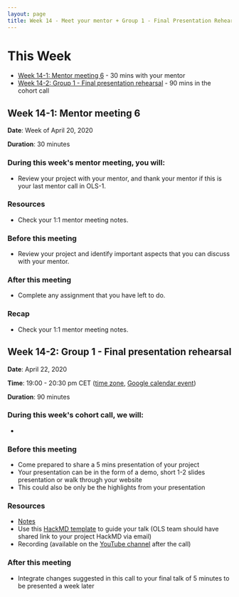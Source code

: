 ```yaml
---
layout: page
title: Week 14 - Meet your mentor + Group 1 - Final Presentation Rehearsal
---
```

# This Week

- [Week 14-1: Mentor meeting 6](#week-14-1--mentor-meeting-6) - 30 mins with your mentor
- [Week 14-2: Group 1 - Final presentation rehearsal](#week-14-2--group-1---final-presentation-rehearsal) - 90 mins in the cohort call

## Week 14-1: Mentor meeting 6

**Date**: Week of April 20, 2020

**Duration**: 30 minutes

### During this week's mentor meeting, you will: 
- Review your project with your mentor, and thank your mentor if this is your last mentor call in OLS-1.

### Resources
- Check your 1:1 mentor meeting notes.

### Before this meeting

- Review your project and identify important aspects that you can discuss with your mentor.

### After this meeting

- Complete any assignment that you have left to do.

### Recap
- Check your 1:1 mentor meeting notes.

## Week 14-2: Group 1 - Final presentation rehearsal

**Date**: April 22, 2020

**Time**: 19:00 - 20:30 pm CET ([time zone](https://arewemeetingyet.com/Berlin/2020-04-22/19:00/OLS-1%20Cohort%20Call%20(Week%2014)), [Google calendar event](https://calendar.google.com/event?action=TEMPLATE&tmeid=XzhjcTNhaGhwOG9wa2NiOW84Z29rNGI5azZzcjQyYmExODkwamViOW44bDFqMGNocDhjcjNhYzluODggYWd0cXA1Z2NyNXYycHBnNm5hZmtzMDlxbWNAZw&tmsrc=agtqp5gcr5v2ppg6nafks09qmc%40group.calendar.google.com))

**Duration**: 90 minutes

### During this week's cohort call, we will:
-

### Before this meeting
- Come prepared to share a 5 mins presentation of your project 
- Your presentation can be in the form of a demo, short 1-2 slides presentation or walk through your website
- This could also be only be the highlights from your presentation

### Resources
- [Notes](https://docs.google.com/document/d/1rM6Msvj2ReaUFkEy8CPKyXSAC3RY7xnamkttug0M6PM/edit?usp=sharing)
- Use this [HackMD template](https://hackmd.io/@malvikasharan/BJqVPw5wL) to guide your talk (OLS team should have shared link to your project HackMD via email)
- Recording (available on the [YouTube channel](https://www.youtube.com/channel/UCs12-ZgnDJOWIWN3Vo1XHXA/) after the call)

### After this meeting
- Integrate changes suggested in this call to your final talk of 5 minutes to be presented a week later
